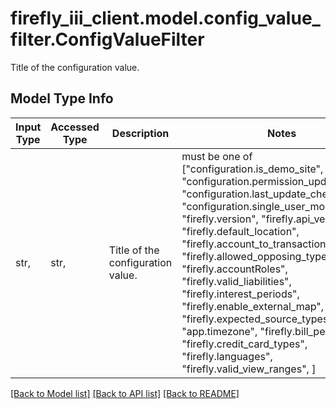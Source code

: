 # firefly_iii_client.model.config_value_filter.ConfigValueFilter

Title of the configuration value.

## Model Type Info
Input Type | Accessed Type | Description | Notes
------------ | ------------- | ------------- | -------------
str,  | str,  | Title of the configuration value. | must be one of ["configuration.is_demo_site", "configuration.permission_update_check", "configuration.last_update_check", "configuration.single_user_mode", "firefly.version", "firefly.api_version", "firefly.default_location", "firefly.account_to_transaction", "firefly.allowed_opposing_types", "firefly.accountRoles", "firefly.valid_liabilities", "firefly.interest_periods", "firefly.enable_external_map", "firefly.expected_source_types", "app.timezone", "firefly.bill_periods", "firefly.credit_card_types", "firefly.languages", "firefly.valid_view_ranges", ] 

[[Back to Model list]](../../README.md#documentation-for-models) [[Back to API list]](../../README.md#documentation-for-api-endpoints) [[Back to README]](../../README.md)

